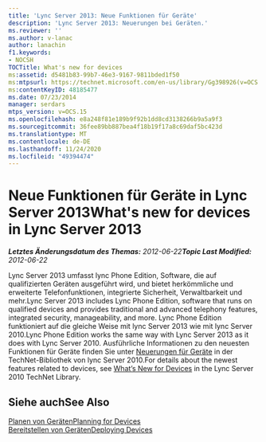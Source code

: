 ```yaml
---
title: 'Lync Server 2013: Neue Funktionen für Geräte'
description: 'Lync Server 2013: Neuerungen bei Geräten.'
ms.reviewer: ''
ms.author: v-lanac
author: lanachin
f1.keywords:
- NOCSH
TOCTitle: What's new for devices
ms:assetid: d5481b83-99b7-46e3-9167-9811bded1f50
ms:mtpsurl: https://technet.microsoft.com/en-us/library/Gg398926(v=OCS.15)
ms:contentKeyID: 48185477
ms.date: 07/23/2014
manager: serdars
mtps_version: v=OCS.15
ms.openlocfilehash: e8a248f81e189b9f92b1dd8cd3138266b9a5a9f3
ms.sourcegitcommit: 36fee89bb887bea4f18b19f17a8c69daf5bc423d
ms.translationtype: MT
ms.contentlocale: de-DE
ms.lasthandoff: 11/24/2020
ms.locfileid: "49394474"
---
```

# <a name="whats-new-for-devices-in-lync-server-2013"></a><span data-ttu-id="e4868-103">Neue Funktionen für Geräte in Lync Server 2013</span><span class="sxs-lookup"><span data-stu-id="e4868-103">What's new for devices in Lync Server 2013</span></span>

<div data-xmlns="http://www.w3.org/1999/xhtml">

<div class="topic" data-xmlns="http://www.w3.org/1999/xhtml" data-msxsl="urn:schemas-microsoft-com:xslt" data-cs="https://msdn.microsoft.com/">

<div data-asp="https://msdn2.microsoft.com/asp">



</div>

<div id="mainSection">

<div id="mainBody"><span data-ttu-id="e4868-104">

<span> </span></span><span class="sxs-lookup"><span data-stu-id="e4868-104">

<span> </span></span></span>

<span data-ttu-id="e4868-105">_**Letztes Änderungsdatum des Themas:** 2012-06-22_</span><span class="sxs-lookup"><span data-stu-id="e4868-105">_**Topic Last Modified:** 2012-06-22_</span></span>

<span data-ttu-id="e4868-106">Lync Server 2013 umfasst lync Phone Edition, Software, die auf qualifizierten Geräten ausgeführt wird, und bietet herkömmliche und erweiterte Telefonfunktionen, integrierte Sicherheit, Verwaltbarkeit und mehr.</span><span class="sxs-lookup"><span data-stu-id="e4868-106">Lync Server 2013 includes Lync Phone Edition, software that runs on qualified devices and provides traditional and advanced telephony features, integrated security, manageability, and more.</span></span> <span data-ttu-id="e4868-107">Lync Phone Edition funktioniert auf die gleiche Weise mit lync Server 2013 wie mit lync Server 2010.</span><span class="sxs-lookup"><span data-stu-id="e4868-107">Lync Phone Edition works the same way with Lync Server 2013 as it does with Lync Server 2010.</span></span> <span data-ttu-id="e4868-108">Ausführliche Informationen zu den neuesten Funktionen für Geräte finden Sie unter [Neuerungen für Geräte](https://go.microsoft.com/fwlink/p/?linkid=256490) in der TechNet-Bibliothek von lync Server 2010.</span><span class="sxs-lookup"><span data-stu-id="e4868-108">For details about the newest features related to devices, see [What’s New for Devices](https://go.microsoft.com/fwlink/p/?linkid=256490) in the Lync Server 2010 TechNet Library.</span></span>

<div>

## <a name="see-also"></a><span data-ttu-id="e4868-109">Siehe auch</span><span class="sxs-lookup"><span data-stu-id="e4868-109">See Also</span></span>


[<span data-ttu-id="e4868-110">Planen von Geräten</span><span class="sxs-lookup"><span data-stu-id="e4868-110">Planning for Devices</span></span>](https://go.microsoft.com/fwlink/p/?linkid=256483)  
[<span data-ttu-id="e4868-111">Bereitstellen von Geräten</span><span class="sxs-lookup"><span data-stu-id="e4868-111">Deploying Devices</span></span>](https://go.microsoft.com/fwlink/p/?linkid=256484)  
  

<span data-ttu-id="e4868-112"></div>

</div>

<span> </span>

</div>

</div>

</span><span class="sxs-lookup"><span data-stu-id="e4868-112"></div>

</div>

<span> </span>

</div>

</div>

</span></span></div>

